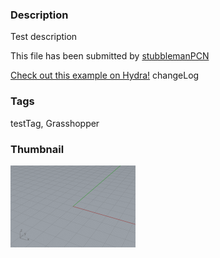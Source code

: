 ### Description 
Test description

This file has been submitted by [stubblemanPCN](https://github.com/stubblemanPCN)

[Check out this example on Hydra!](http://hydrashare.github.io/hydra/viewer?owner=stubblemanPCN&fork=hydra&id=test)
changeLog
### Tags 
testTag, Grasshopper
### Thumbnail 
![Screenshot](https://raw.githubusercontent.com/stubblemanPCN/hydra/master/test/thumbnail.png)
